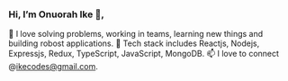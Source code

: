 ### Hi, I’m Onuorah Ike 👋,
💪 I love solving problems, working in teams, learning new things and building robost applications.
🌱 Tech stack includes Reactjs, Nodejs, Expressjs, Redux, TypeScript, JavaScript, MongoDB.
📫 I love to connect @ikecodes@gmail.com.

<!---
ikecodes/ikecodes is a ✨ special ✨ repository because its `README.md` (this file) appears on your GitHub profile.
You can click the Preview link to take a look at your changes.
--->
